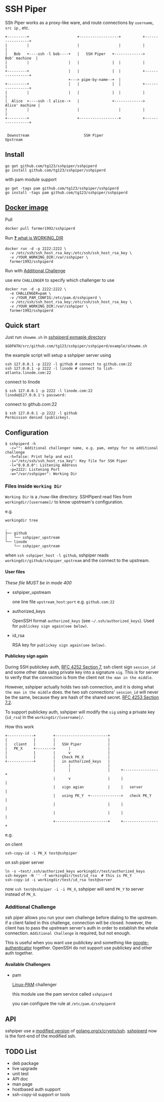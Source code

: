 # SSH Piper

SSh Piper works as a proxy-like ware, and route connections by `username`, `src ip` , etc.

```
+---------+                      +------------------+          +-----------------+
|         |                      |                  |          |                 |
|   Bob   +----ssh -l bob----+   |   SSH Piper   +------------->   Bob' machine  |
|         |                  |   |               |  |          |                 |
+---------+                  |   |               |  |          +-----------------+
                             +---> pipe-by-name--+  |                             
+---------+                  |   |               |  |          +-----------------+
|         |                  |   |               |  |          |                 |
|  Alice  +----ssh -l alice--+   |               +------------->  Alice' machine |
|         |                      |                  |          |                 |
+---------+                      +------------------+          +-----------------+


 Downstream                         SSH Piper                       Upstream                     

```

## Install 

```
go get github.com/tg123/sshpiper/sshpiperd
go install github.com/tg123/sshpiper/sshpiperd
```

with pam module support

```
go get -tags pam github.com/tg123/sshpiper/sshpiperd
go install -tags pam github.com/tg123/sshpiper/sshpiperd
```

## [Docker image](https://registry.hub.docker.com/u/farmer1992/sshpiperd/)

Pull

```
docker pull farmer1992/sshpiperd
```

Run  [:question: what is WORKING_DIR](#files-inside-working-dir) 

```
docker run -d -p 2222:2222 \
  -v /etc/ssh/ssh_host_rsa_key:/etc/ssh/ssh_host_rsa_key \
  -v /YOUR_WORKING_DIR:/var/sshpiper \
  farmer1992/sshpiperd
```

Run with [Additional Challenge](#additional-challenge)

use env `CHALLENGER` to specify which challenger to use

```
docker run -d -p 2222:2222 \
  -e CHALLENGER=pam \
  -v /YOUR_PAM_CONFIG:/etc/pam.d/sshpiperd \
  -v /etc/ssh/ssh_host_rsa_key:/etc/ssh/ssh_host_rsa_key \
  -v /YOUR_WORKING_DIR:/var/sshpiper \
  farmer1992/sshpiperd
```

## Quick start

Just run `showme.sh` in [sshpiperd exmaple directory](sshpiperd/example)
```
$GOPATH/src/github.com/tg123/sshpiper/sshpiperd/example/showme.sh
```

the example script will setup a sshpiper server using
```
ssh 127.0.0.1 -p 2222 -l github # connect to github.com:22
ssh 127.0.0.1 -p 2222 -l linode # connect to lish-atlanta.linode.com:22
```

connect to linode 

```
$ ssh 127.0.0.1 -p 2222 -l linode.com:22
linode@127.0.0.1's password:
```


connect to github.com:22

```
$ ssh 127.0.0.1 -p 2222 -l github
Permission denied (publickey).
```


## Configuration 

```
$ sshpiperd -h
  -c="": Additional challenger name, e.g. pam, emtpy for no additional challenge
  -h=false: Print help and exit
  -i="/etc/ssh/ssh_host_rsa_key": Key file for SSH Piper
  -l="0.0.0.0": Listening Address
  -p=2222: Listening Port
  -w="/var/sshpiper": Working Dir
```

### Files inside `Working Dir`

`Working Dir` is a `/home`-like directory. 
SSHPiperd read files from `workingdir/[username]/` to know upstream's configuration.

e.g.

```
workingdir tree

.
├── github
│   └── sshpiper_upstream
└── linode
    └── sshpiper_upstream
```

when `ssh sshpiper_host -l github`, 
sshpiper reads `workingdir/github/sshpiper_upstream` and the connect to the upstream. 

#### User files

*These file MUST be in mode 400*

 * sshpiper_upstream
 
   one line file `upstream_host:port` e.g. `github.com:22`

 * authorized_keys
  
   OpenSSH format `authorized_keys` (see `~/.ssh/authorized_keys`). Used for `publickey sign again(see below)`.

 * id_rsa
 
   RSA key for `publickey sign again(see below)`.


#### Publickey sign again

During SSH publickey auth, [RFC 4252 Section 7](http://tools.ietf.org/html/rfc4252#section-7),
ssh client sign `session_id` and some other data using private key into a signature `sig`.
This is for server to verify that the connection is from the client not `the man in the middle`.

However, sshpiper actually holds two ssh connection, and it is doing what `the man in the middle` does.
the two ssh connections' `session_id` will never be the same, because they are hash of the shared secret. [RFC 4253 Section 7.2](http://tools.ietf.org/html/rfc4253#section-7).


To support publickey auth, sshpiper will modify the `sig` using a private key (`id_rsa`) in the `workingdir/[username]/`.

How this work

```
+------------+        +------------------------+                       
|            |        |                        |                       
|   client   |        |   SSH Piper            |                       
|   PK_X     +-------->      |                 |                       
|            |        |      v                 |                       
|            |        |   Check PK_X           |                       
+------------+        |   in authorized_keys   |                       
                      |      |                 |                       
                      |      |                 |     +----------------+
                      |      v                 |     |                |
                      |   sign agian           |     |   server       |
                      |   using PK_Y  +-------------->   check PK_Y   |
                      |                        |     |                |
                      |                        |     |                |
                      +------------------------+     +----------------+
```

e.g.

on client 

```
ssh-copy-id -i PK_X test@sshpiper
```

on ssh piper server

```
ln -s ~test/.ssh/authorized_keys workingdir/test/authorized_keys
ssh-keygen -N '' -f workingdir/test/id_rsa  # this is PK_Y
ssh-copy-id -i workingdir/test/id_rsa test@server
```

now `ssh test@sshpiper -i -i PK_X`, sshpiper will send `PK_Y` to server instead of `PK_X`.


### Additional Challenge

ssh piper allows you run your own challenge before dialing to the upstream.
if a client failed in this challenge, connection will be closed.
however, the client has to pass the upstream server's auth in order to establish the whole connection.
`Additional Challenge` is required, but not enough.


This is useful when you want use publickey and something like [google-authenticator](https://github.com/google/google-authenticator) together. OpenSSH do not support use publickey and other auth together.


#### Available Challengers

 * pam
   
   [Linux-PAM](http://www.linux-pam.org/) challenger
   
   this module use the pam service called `sshpiperd`

   you can configure the rule at `/etc/pam.d/sshpiperd`


## API

sshpiper use a [modified version](ssh) of [golang.org/x/crypto/ssh](http://golang.org/x/crypto/ssh).
[sshpiperd](sshpiperd) now is the font-end of the modified ssh.


## TODO List
 
 * deb package
 * live upgrade
 * unit test
 * API doc
 * man page
 * hostbased auth support
 * ssh-copy-id support or tools

